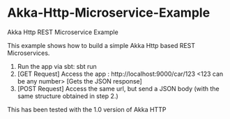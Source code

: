 # Akka-Http-Microservice-Example
Akka Http REST Microservice Example

This example shows how to build a simple Akka Http based REST Microservices. 

  1. Run the app via sbt: sbt run
  2. [GET Request]   Access the app : http://localhost:9000/car/123 <123 can be any number>  [Gets the JSON response] 
  3. [POST Request]  Access the same url, but send a JSON body (with the same structure obtained in step 2.)
  
  This has been tested with the 1.0 version of Akka HTTP
